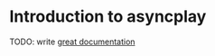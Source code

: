 # Introduction to asyncplay

TODO: write [great documentation](http://jacobian.org/writing/great-documentation/what-to-write/)
